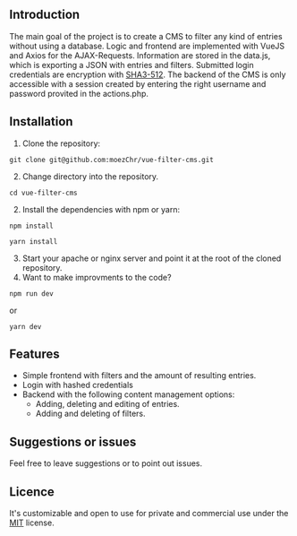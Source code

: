 


## Introduction
The main goal of the project is to create a CMS to filter any kind of entries without using a database. 
Logic and frontend are implemented with VueJS and Axios for the AJAX-Requests. Information are stored in the data.js, which is exporting a JSON with entries and filters. 
Submitted login credentials are encryption with [SHA3-512](https://github.com/emn178/js-sha3).   The backend of the CMS is only accessible with a session created by entering the right username and password provited in the actions.php.

## Installation

1) Clone the repository:
```
git clone git@github.com:moezChr/vue-filter-cms.git
```
2) Change directory into the repository.
```
cd vue-filter-cms
```
2) Install the dependencies with npm or yarn:
```
npm install
```

```
yarn install
```

3) Start your apache or nginx server and point it at the root of the cloned repository.
4) Want to make improvments to the code?
```
npm run dev
```
or
```
yarn dev
```

## Features
- Simple frontend with filters and the amount of resulting entries.
- Login with hashed credentials
- Backend with the following content management options:
	- Adding, deleting and editing of entries.
	- Adding and deleting of filters.

## Suggestions or issues
Feel free to leave suggestions or to point out issues.

## Licence
It's customizable and open to use for private and commercial use under the [MIT](LICENSE) license.